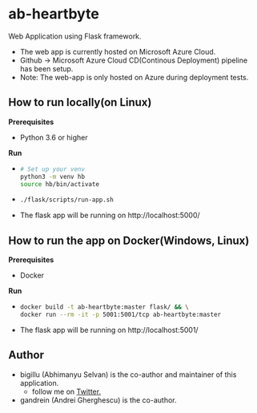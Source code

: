 # ab-heartbyte
Web Application using Flask framework.
- The web app is currently hosted on Microsoft Azure Cloud.
- Github -> Microsoft Azure Cloud CD(Continous Deployment) pipeline has been setup.
- Note: The web-app is only hosted on Azure during deployment tests.

## How to run locally(on Linux)

**Prerequisites**
- Python 3.6 or higher

**Run**
- ```bash
  # Set up your venv
  python3 -m venv hb
  source hb/bin/activate
  ```    
- ```bash
  ./flask/scripts/run-app.sh
  ```
- The flask app will be running on http://localhost:5000/

## How to run the app on Docker(Windows, Linux)

**Prerequisites**
- Docker 

**Run**
- ```bash
  docker build -t ab-heartbyte:master flask/ && \
  docker run --rm -it -p 5001:5001/tcp ab-heartbyte:master 
  ```    
- The flask app will be running on http://localhost:5001/

## Author
* bigillu (Abhimanyu Selvan) is the co-author and maintainer of this application.
  * follow me on [Twitter.](http://www.twitter.com/a_bigillu) 
* gandrein (Andrei Gherghescu) is the co-author.
